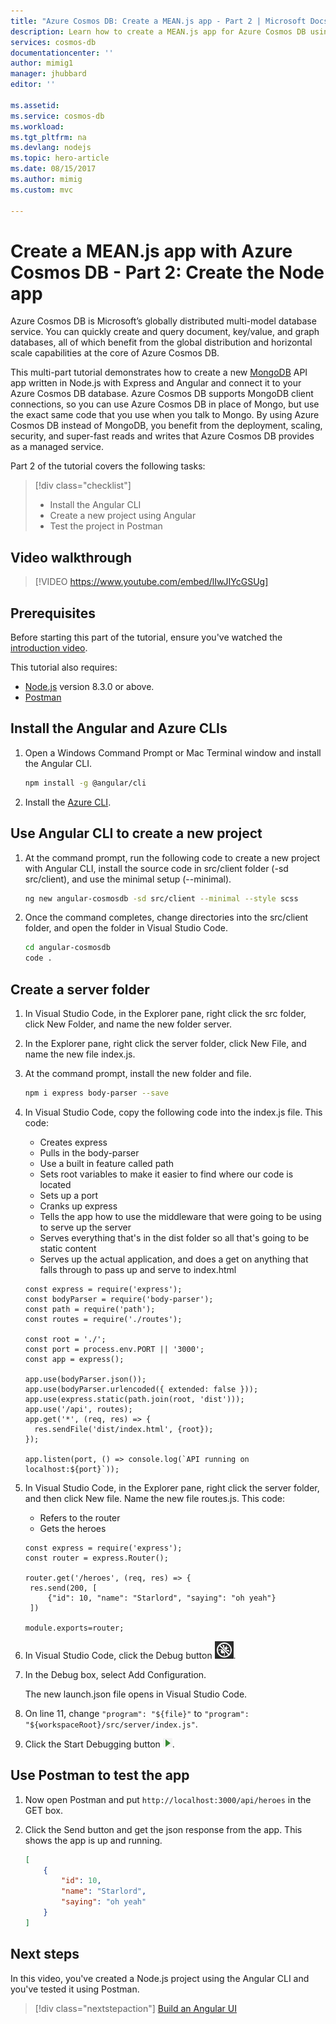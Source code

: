 ```yaml
---
title: "Azure Cosmos DB: Create a MEAN.js app - Part 2 | Microsoft Docs"
description: Learn how to create a MEAN.js app for Azure Cosmos DB using the exact same APIs you use for MongoDB. 
services: cosmos-db
documentationcenter: ''
author: mimig1
manager: jhubbard
editor: ''

ms.assetid: 
ms.service: cosmos-db
ms.workload: 
ms.tgt_pltfrm: na
ms.devlang: nodejs
ms.topic: hero-article
ms.date: 08/15/2017
ms.author: mimig
ms.custom: mvc

---
```

# Create a MEAN.js app with Azure Cosmos DB - Part 2: Create the Node app

Azure Cosmos DB is Microsoft’s globally distributed multi-model database service. You can quickly create and query document, key/value, and graph databases, all of which benefit from the global distribution and horizontal scale capabilities at the core of Azure Cosmos DB. 

This multi-part tutorial demonstrates how to create a new [MongoDB](mongodb-introduction.md) API app written in Node.js with Express and Angular and connect it to your Azure Cosmos DB database. Azure Cosmos DB supports MongoDB client connections, so you can use Azure Cosmos DB in place of Mongo, but use the exact same code that you use when you talk to Mongo. By using Azure Cosmos DB instead of MongoDB, you benefit from the deployment, scaling, security, and super-fast reads and writes that Azure Cosmos DB provides as a managed service. 

Part 2 of the tutorial covers the following tasks:

> [!div class="checklist"]
> * Install the Angular CLI
> * Create a new project using Angular
> * Test the project in Postman

## Video walkthrough

> [!VIDEO https://www.youtube.com/embed/lIwJIYcGSUg]

## Prerequisites

Before starting this part of the tutorial, ensure you've watched the [introduction video](tutorial-develop-mongodb-nodejs.md).

This tutorial also requires: 
* [Node.js](https://nodejs.org/download/current/) version 8.3.0 or above.
* [Postman](https://www.getpostman.com/)

## Install the Angular and Azure CLIs

1. Open a Windows Command Prompt or Mac Terminal window and install the Angular CLI.

    ```bash
    npm install -g @angular/cli
    ```

2. Install the [Azure CLI](https://docs.microsoft.com/en-us/cli/azure/install-azure-cli).

## Use Angular CLI to create a new project

1. At the command prompt, run the following code to create a new project with Angular CLI, install the source code in src/client folder (-sd src/client), and use the minimal setup (--minimal).

    ```bash
    ng new angular-cosmosdb -sd src/client --minimal --style scss
    ```

2. Once the command completes, change directories into the src/client folder, and open the folder in Visual Studio Code.

    ```bash
    cd angular-cosmosdb
    code .
    ```

## Create a server folder

1. In Visual Studio Code, in the Explorer pane, right click the src folder, click New Folder, and name the new folder server.
2. In the Explorer pane, right click the server folder, click New File, and name the new file index.js.
3. At the command prompt, install the new folder and file.

    ```bash
    npm i express body-parser --save
    ```

4. In Visual Studio Code, copy the following code into the index.js file. This code:
    * Creates express
    * Pulls in the body-parser
    * Use a built in feature called path
    * Sets root variables to make it easier to find where our code is located
    * Sets up a port
    * Cranks up express
    * Tells the app how to use the middleware that were going to be using to serve up the server
    * Serves everything that's in the dist folder so all that's going to be static content
    * Serves up the actual application, and does a get on anything that falls through to pass up and serve to index.html

    ```node
    const express = require('express');
    const bodyParser = require('body-parser');
    const path = require('path');
    const routes = require('./routes');

    const root = './';
    const port = process.env.PORT || '3000';
    const app = express();

    app.use(bodyParser.json());
    app.use(bodyParser.urlencoded({ extended: false }));
    app.use(express.static(path.join(root, 'dist')));
    app.use('/api', routes);
    app.get('*', (req, res) => {
      res.sendFile('dist/index.html', {root});
    });

    app.listen(port, () => console.log(`API running on localhost:${port}`));
    ```

5. In Visual Studio Code, in the Explorer pane, right click the server folder, and then click New file. Name the new file routes.js. This code:
    * Refers to the router
    * Gets the heroes

    ```node
    const express = require('express');
    const router = express.Router();

    router.get('/heroes', (req, res) => {
     res.send(200, [
         {"id": 10, "name": "Starlord", "saying": "oh yeah"}
     ])

    module.exports=router;
    ```

6. In Visual Studio Code, click the Debug button ![Debug icon in Visual Studio Code](./media/tutorial-develop-mongodb-nodejs-part2/debug-button.png).

7. In the Debug box, select Add Configuration. 

   The new launch.json file opens in Visual Studio Code.

8. On line 11, change `"program": "${file}"` to `"program": "${workspaceRoot}/src/server/index.js"`.

9. Click the Start Debugging button ![Debug icon in Visual Studio Code](./media/tutorial-develop-mongodb-nodejs-part2/start-debugging-button.png).

## Use Postman to test the app

1. Now open Postman and put `http://localhost:3000/api/heroes` in the GET box. 

2. Click the Send button and get the json response from the app. This shows the app is up and running. 

    ```json
    [
        {
            "id": 10,
            "name": "Starlord",
            "saying": "oh yeah"
        }
    ]
    ```

## Next steps

In this video, you've created a Node.js project using the Angular CLI and you've tested it using Postman. 

> [!div class="nextstepaction"]
> [Build an Angular UI](tutorial-develop-mongodb-nodejs-part3.md)
